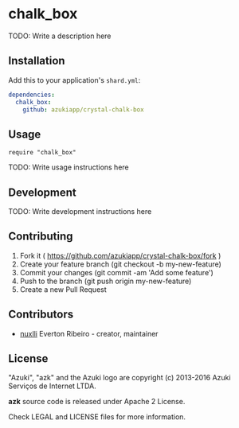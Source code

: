 # chalk_box

TODO: Write a description here

## Installation


Add this to your application's `shard.yml`:

```yaml
dependencies:
  chalk_box:
    github: azukiapp/crystal-chalk-box
```


## Usage


```crystal
require "chalk_box"
```


TODO: Write usage instructions here

## Development

TODO: Write development instructions here

## Contributing

1. Fork it ( https://github.com/azukiapp/crystal-chalk-box/fork )
2. Create your feature branch (git checkout -b my-new-feature)
3. Commit your changes (git commit -am 'Add some feature')
4. Push to the branch (git push origin my-new-feature)
5. Create a new Pull Request

## Contributors

- [nuxlli](https://github.com/nuxlli) Everton Ribeiro - creator, maintainer

## License

"Azuki", "azk" and the Azuki logo are copyright (c) 2013-2016 Azuki Serviços de Internet LTDA.

**azk** source code is released under Apache 2 License.

Check LEGAL and LICENSE files for more information.
